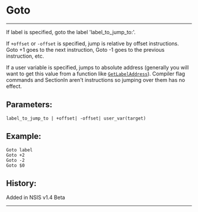 # Goto

---

If label is specified, goto the label 'label_to_jump_to:'.

If `+offset` or `-offset` is specified, jump is relative by offset instructions. Goto +1 goes to the next instruction, Goto -1 goes to the previous instruction, etc.

If a user variable is specified, jumps to absolute address (generally you will want to get this value from a function like [`GetLabelAddress`][1]). Compiler flag commands and SectionIn aren't instructions so jumping over them has no effect.

## Parameters:

    label_to_jump_to | +offset| -offset| user_var(target)

## Example:

	Goto label
	Goto +2
	Goto -2
	Goto $0

## History:

Added in NSIS v1.4 Beta

---

[1]: GetLabelAddress.markdown